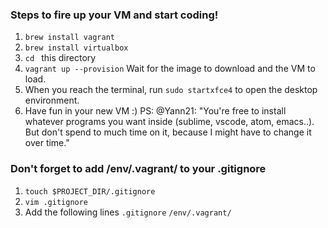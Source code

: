 ### Steps to fire up your VM and start coding!

1. `brew install vagrant`
2. `brew install virtualbox`
3. `cd ` this directory
4. `vagrant up --provision`
Wait for the image to download and the VM to load.
5. When you reach the terminal, run `sudo startxfce4` to open the desktop environment.
6. Have fun in your new VM :)
PS: @Yann21: "You're free to install whatever programs you want inside (sublime, vscode, atom, emacs..). But don't spend to much time on it, because I might have to change it over time."


### Don't forget to add /env/.vagrant/ to your .gitignore
1. `touch $PROJECT_DIR/.gitignore`
2. `vim .gitignore`
3. Add the following lines
`.gitignore`
`/env/.vagrant/`
